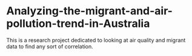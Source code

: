 # Analyzing-the-migrant-and-air-pollution-trend-in-Australia
This is a research project dedicated to looking at air quality and migrant data to find any sort of correlation. 
